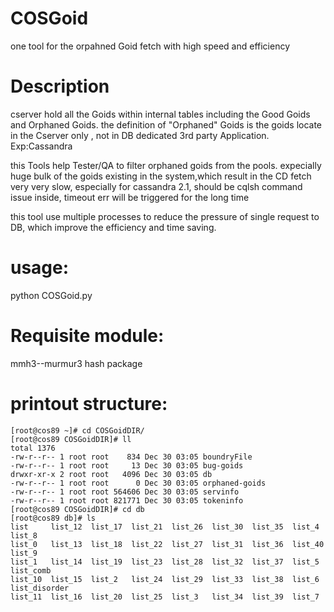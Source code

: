 COSGoid
=======

one tool for the orpahned Goid fetch with high speed and efficiency

Description
====
cserver hold all the Goids within internal tables including the Good Goids and Orphaned Goids.
the definition of "Orphaned" Goids is the goids locate in the Cserver only , not in DB dedicated 3rd party Application. Exp:Cassandra

this Tools help Tester/QA to filter orphaned goids from the pools. expecially huge bulk of the goids existing in the system,which result
in the CD fetch very very slow, especially for cassandra 2.1, should be cqlsh command issue inside, timeout err will be triggered for the long time


this tool use multiple processes to reduce the pressure of single request to DB, which improve the efficiency and time saving.

usage:
=======
python COSGoid.py


Requisite module:
=======
mmh3--murmur3 hash package

printout structure:
=======

```
[root@cos89 ~]# cd COSGoidDIR/
[root@cos89 COSGoidDIR]# ll
total 1376
-rw-r--r-- 1 root root    834 Dec 30 03:05 boundryFile
-rw-r--r-- 1 root root     13 Dec 30 03:05 bug-goids
drwxr-xr-x 2 root root   4096 Dec 30 03:05 db
-rw-r--r-- 1 root root      0 Dec 30 03:05 orphaned-goids
-rw-r--r-- 1 root root 564606 Dec 30 03:05 servinfo
-rw-r--r-- 1 root root 821771 Dec 30 03:05 tokeninfo
[root@cos89 COSGoidDIR]# cd db
[root@cos89 db]# ls
list     list_12  list_17  list_21  list_26  list_30  list_35  list_4   list_8
list_0   list_13  list_18  list_22  list_27  list_31  list_36  list_40  list_9
list_1   list_14  list_19  list_23  list_28  list_32  list_37  list_5   list_comb
list_10  list_15  list_2   list_24  list_29  list_33  list_38  list_6   list_disorder
list_11  list_16  list_20  list_25  list_3   list_34  list_39  list_7
```
